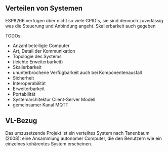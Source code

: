 ## Verteilen von Systemen <!--AP-->

ESP8266 verfügen über nicht so viele GPIO's, sie sind dennoch zuverlässig was die Steuerung und Anbindung angeht.
Skalierbarkeit auch gegeben

TODOs:
- Anzahl beteiligte Computer
- Art, Detail der Kommunikation
- Topologie des Systems
- (leichte Erweiterbarkeit)
- Skalierbarkeit
- ununterbrochene Verfügbarkeit auch bei Komponentenausfall
- Sicherheit
- Interoperabilität
- Erweiterbarkeit
- Portabilität
- Systemarchitektur Client-Server Modell
- gemeinsamer Kanal MQTT





## VL-Bezug <!--CH-->
Das umzusetzende Projekt ist ein verteiltes System nach Tanenbaum (2008): eine Ansammlung autonomer Computer, die den Benutzern wie ein einzelnes kohärentes System erscheinen.
